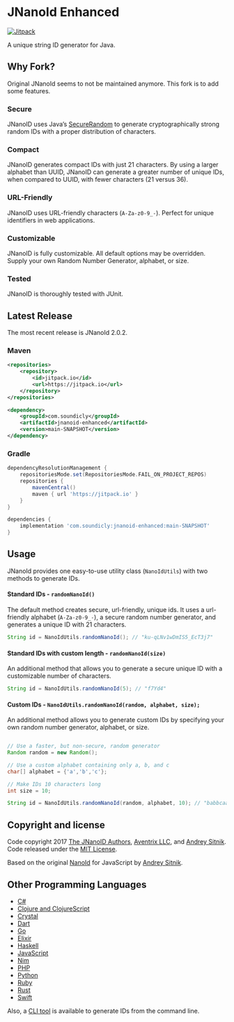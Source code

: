 # JNanoId Enhanced
[![Jitpack](https://jitpack.io/v/Soundicly/jnanoid-enhanced.svg)](https://jitpack.io/#Soundicly/jnanoid-enhanced)

A unique string ID generator for Java. 

## Why Fork?
Original JNanoId seems to not be maintained anymore. This fork is to add some features.

### Secure
JNanoID uses Java’s [SecureRandom](https://docs.oracle.com/javase/7/docs/api/java/security/SecureRandom.html) to generate cryptographically strong random IDs with a proper distribution of characters.

### Compact
JNanoID generates compact IDs with just 21 characters. By using a larger alphabet than UUID, JNanoID can generate a greater number of unique IDs, when compared to UUID, with fewer characters (21 versus 36).

### URL-Friendly
JNanoID uses URL-friendly characters (`A-Za-z0-9_-`). Perfect for unique identifiers in web applications.

### Customizable
JNanoID is fully customizable. All default options may be overridden. Supply your own Random Number Generator, alphabet, or size.

### Tested
JNanoID is thoroughly tested with JUnit.

## Latest Release

The most recent release is JNanoId 2.0.2.

### Maven

```xml
<repositories>
    <repository>
        <id>jitpack.io</id>
        <url>https://jitpack.io</url>
    </repository>
</repositories>

<dependency>
    <groupId>com.soundicly</groupId>
    <artifactId>jnanoid-enhanced</artifactId>
    <version>main-SNAPSHOT</version>
</dependency>
```

### Gradle

```groovy
dependencyResolutionManagement {
    repositoriesMode.set(RepositoriesMode.FAIL_ON_PROJECT_REPOS)
    repositories {
        mavenCentral()
        maven { url 'https://jitpack.io' }
    }
}

dependencies {
    implementation 'com.soundicly:jnanoid-enhanced:main-SNAPSHOT'
}
```

## Usage

JNanoId provides one easy-to-use utility class (`NanoIdUtils`) with two methods to generate IDs.

#### Standard IDs - `randomNanoId()`

The default method creates secure, url-friendly, unique ids. It uses a url-friendly alphabet (`A-Za-z0-9_-`), a secure random number generator, and generates a unique ID with 21 characters.

```java
String id = NanoIdUtils.randomNanoId(); // "ku-qLNv1wDmIS5_EcT3j7"
```

#### Standard IDs with custom length - `randomNanoId(size)`

An additional method that allows you to generate a secure unique ID with a customizable number of characters.

```java
String id = NanoIdUtils.randomNanoId(5); // "f7Yd4"
```


#### Custom IDs - `NanoIdUtils.randomNanoId(random, alphabet, size);`

An additional method allows you to generate custom IDs by specifying your own random number generator, alphabet, or size.

```java

// Use a faster, but non-secure, random generator
Random random = new Random();

// Use a custom alphabet containing only a, b, and c
char[] alphabet = {'a','b','c'};

// Make IDs 10 characters long
int size = 10;

String id = NanoIdUtils.randomNanoId(random, alphabet, 10); // "babbcaabcb"
```

## Copyright and license

Code copyright 2017 [The JNanoID Authors](https://github.com/aventrix/jnanoid/graphs/contributors), [Aventrix LLC](https://www.aventrix.com), and [Andrey Sitnik](https://github.com/ai). Code released under the [MIT License](https://github.com/aventrix/jnanoid/blob/master/LICENSE).

Based on the original [NanoId](https://github.com/ai/nanoid) for JavaScript by [Andrey Sitnik](https://github.com/ai/).

## Other Programming Languages

* [C#](https://github.com/codeyu/nanoid-net)
* [Clojure and ClojureScript](https://github.com/zelark/nano-id)
* [Crystal](https://github.com/mamantoha/nanoid.cr)
* [Dart](https://github.com/pd4d10/nanoid)
* [Go](https://github.com/matoous/go-nanoid)
* [Elixir](https://github.com/railsmechanic/nanoid)
* [Haskell](https://github.com/4e6/nanoid-hs)
* [JavaScript](https://github.com/ai/nanoid)
* [Nim](https://github.com/icyphox/nanoid.nim)
* [PHP](https://github.com/hidehalo/nanoid-php)
* [Python](https://github.com/puyuan/py-nanoid)
* [Ruby](https://github.com/radeno/nanoid.rb)
* [Rust](https://github.com/nikolay-govorov/nanoid)
* [Swift](https://github.com/antiflasher/NanoID)

Also, a [CLI tool] is available to generate IDs from the command line.

[CLI tool]: https://github.com/twhitbeck/nanoid-cli
